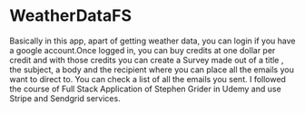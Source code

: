 # WeatherDataFS
Basically in this app, apart of getting weather data, you can login if you have a google account.Once logged in, you can buy credits at one dollar per credit and with those credits you can create a Survey made out of a title , the subject, a body and the recipient where you can place all the emails you want to direct to.
You can check a list of all the emails you sent.
I followed the course of Full Stack Application of Stephen Grider in Udemy and use Stripe and Sendgrid services.
